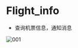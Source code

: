 # Flight_info
- 查询机票信息，通知消息

![001](https://user-images.githubusercontent.com/96829261/174758617-35db01d6-bd4b-45fa-b059-60647905c284.jpeg)
